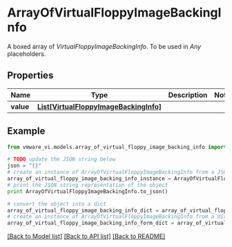 # ArrayOfVirtualFloppyImageBackingInfo

A boxed array of *VirtualFloppyImageBackingInfo*. To be used in *Any* placeholders. 

## Properties
Name | Type | Description | Notes
------------ | ------------- | ------------- | -------------
**value** | [**List[VirtualFloppyImageBackingInfo]**](VirtualFloppyImageBackingInfo.md) |  | 

## Example

```python
from vmware_vi.models.array_of_virtual_floppy_image_backing_info import ArrayOfVirtualFloppyImageBackingInfo

# TODO update the JSON string below
json = "{}"
# create an instance of ArrayOfVirtualFloppyImageBackingInfo from a JSON string
array_of_virtual_floppy_image_backing_info_instance = ArrayOfVirtualFloppyImageBackingInfo.from_json(json)
# print the JSON string representation of the object
print ArrayOfVirtualFloppyImageBackingInfo.to_json()

# convert the object into a dict
array_of_virtual_floppy_image_backing_info_dict = array_of_virtual_floppy_image_backing_info_instance.to_dict()
# create an instance of ArrayOfVirtualFloppyImageBackingInfo from a dict
array_of_virtual_floppy_image_backing_info_form_dict = array_of_virtual_floppy_image_backing_info.from_dict(array_of_virtual_floppy_image_backing_info_dict)
```
[[Back to Model list]](../README.md#documentation-for-models) [[Back to API list]](../README.md#documentation-for-api-endpoints) [[Back to README]](../README.md)



